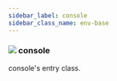 ```yaml
---
sidebar_label: console
sidebar_class_name: env-base
---
```


### ![](/img/wiki/base.png) console
console's entry class.<br/>

